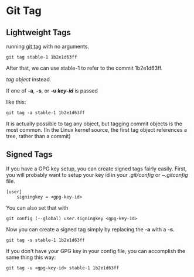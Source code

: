 # Git Tag

## Lightweight Tags

running [git tag](https://git-scm.com/docs/git-tag) with no arguments.

    git tag stable-1 1b2e1d63ff

After that, we can use stable-1 to refer to the commit 1b2e1d63ff.

*tag object* instead.

If one of **-a**, **-s**, or **-u *key-id*** is passed

like this:

    git tag -a stable-1 1b2e1d63ff

It is actually possible to tag any object, but tagging commit objects is the
most common. (In the Linux kernel source, the first tag object
references a tree, rather than a commit)

## Signed Tags

If you have a GPG key setup, you can create signed tags fairly easily.  First,
you will probably want to setup your key id in your _.git/config_ or _~.gitconfig_
file.

    [user]
        signingkey = <gpg-key-id>

You can also set that with

    git config (--global) user.signingkey <gpg-key-id>

Now you can create a signed tag simply by replacing the **-a** with a **-s**.

    git tag -s stable-1 1b2e1d63ff

If you don't have your GPG key in your config file, you can accomplish the same
thing this way:

    git tag -u <gpg-key-id> stable-1 1b2e1d63ff
